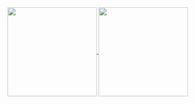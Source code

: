 <a href="https://github.com/flipz3ro/github-readme-stats">
  <img height=200 align="center" src="https://github-readme-stats.vercel.app/api?username=flipz3ro" />
</a>
<a href="https://github.com/flipz3ro/convoychat">
  <img height=200 align="center" src="https://github-readme-stats.vercel.app/api/top-langs?username=flipz3ro&layout=compact&langs_count=8&card_width=320" />
</a>
